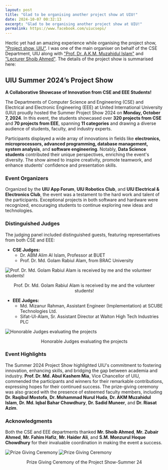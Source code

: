 ```yaml
---
layout: post
title: "Glad to be organising another project show at UIU!"
date: 2024-10-07 00:32:13
excerpt: "Glad to be organising another project show at UIU!"
permalink: https://www.facebook.com/uiucseps/
---
```


Hectic yet had an amazing experience while organising the project show, <a href="https://www.facebook.com/uiucseps/">"Project show, UIU"</a>. I was one of the main organiser on behalf of the CSE Department, UIU along with <a href="https://cse.uiu.ac.bd/faculty/muzahid/">"Prof. Dr. A.K.M. Muzahidul Islam"</a> and <a href="https://cse.uiu.ac.bd/faculty/shoib/">"Lecturer Shoib Ahmed"</a>. The details of the project show is summarised here:

## UIU Summer 2024’s Project Show  
**A Collaborative Showcase of Innovation from CSE and EEE Students!**

The Departments of Computer Science and Engineering (CSE) and Electrical and Electronic Engineering (EEE) at United International University (UIU) proudly hosted the Summer Project Show 2024 on **Monday, October 7, 2024**. In this event, the students showcased over **320 projects from CSE** and **70 projects from EEE**, spanning **11 categories** and drawing a diverse audience of students, faculty, and industry experts.

<!-- ![Main Event](images/event_main.jpg) -->

Participants displayed a wide array of innovations in fields like **electronics, microprocessors, advanced programming, database management, system analysis**, and **software engineering**. Notably, **Data Science students** contributed their unique perspectives, enriching the event's diversity. The show aimed to inspire creativity, promote teamwork, and enhance students' confidence and presentation skills.

### Event Organizers

Organized by the **UIU App Forum**, **UIU Robotics Club**, and **UIU Electrical & Electronics Club**, the event was a testament to the hard work and talent of the participants. Exceptional projects in both software and hardware were recognized, encouraging students to continue exploring new ideas and technologies.

<!-- ![Student Collaboration](images/student_collab.jpg) -->

### Distinguished Judges

The judging panel included distinguished guests, featuring representatives from both CSE and EEE:
- **CSE Judges:**  
  - Dr. ABM Alim Al Islam, Professor at BUET  
  - Prof. Dr. Md. Golam Rabiul Alam, from BRAC University

<!-- ![Prof. Dr. Md. Golam Rabiul Alam is received by me and the volunteer students!](https://github.com/FahimHafiz/FahimHafiz.github.io/blob/main/assets/img/cseps24_1.jpg?raw=true) -->
![Prof. Dr. Md. Golam Rabiul Alam is received by me and the volunteer students!](../assets/img/cseps24_1.jpg)
<br>
<figcaption style="text-align: center;">Prof. Dr. Md. Golam Rabiul Alam is received by me and the volunteer students!</figcaption>

- **EEE Judges:**  
  - Md. Mizanur Rahman, Assistant Engineer (Implementation) at SCUBE Technologies Ltd.  
  - Sifat-Ul-Alam, Sr. Assistant Director at Walton High Tech Industries PLC  

![Honorable Judges evaluating the projects](https://github.com/FahimHafiz/FahimHafiz.github.io/blob/main/assets/img/cseps24_2.jpg?raw=true)
<br>
<figcaption style="text-align: center;">Honorable Judges evaluating the projects</figcaption>

### Event Highlights
The Summer 2024 Project Show highlighted UIU's commitment to fostering innovation, enhancing skills, and bridging the gap between academia and industry. **Prof. Dr. Md. Abul Kashem Mia**, Vice Chancellor of UIU, commended the participants and winners for their remarkable contributions, expressing hopes for their continued success. The prize-giving ceremony was also graced with the presence of esteemed faculty members, including **Dr. Raqibul Mostofa**, **Dr. Mohammad Nurul Huda**, **Dr. AKM Muzahidul Islam**, **Dr. Md. Iqbal Bahar Chowdhury**, **Dr. Sadid Muneer**, and **Dr. Riasat Azim**.

### Acknowledgments

Both the CSE and EEE departments thanked **Mr. Shoib Ahmed**, **Mr. Zubair Ahmed**, **Mr. Fahim Hafiz**, **Mr. Haider Ali**, and **S.M. Monzurul Hoque Chowdhury** for their invaluable coordination in making the event a success.

![Prize Giving Ceremony](https://github.com/FahimHafiz/FahimHafiz.github.io/blob/main/assets/img/cseps24_3.jpg?raw=true)
![Prize Giving Ceremony](https://github.com/FahimHafiz/FahimHafiz.github.io/blob/main/assets/img/cseps24_4.jpg?raw=true)
<br>
<figcaption style="text-align: center;">Prize Giving Ceremony of the Project Show-Summer 24</figcaption>
